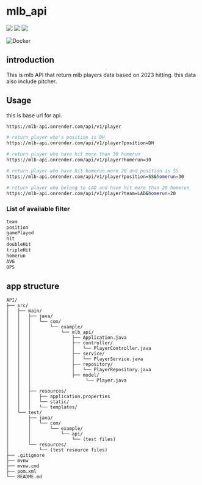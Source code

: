 # mlb_api
<p style="display: inline">
    <img src="https://img.shields.io/badge/spring-%236DB33F.svg?style=for-the-badge&logo=spring&logoColor=white">
    <img src="https://img.shields.io/badge/postgres-%23316192.svg?style=for-the-badge&logo=postgresql&logoColor=white">
    <img src="https://img.shields.io/badge/java-%23ED8B00.svg?style=for-the-badge&logo=openjdk&logoColor=white">
</p>

![Docker](https://img.shields.io/badge/docker-%230db7ed.svg?style=for-the-badge&logo=docker&logoColor=white)

## introduction
This is mlb API that return mlb players data based on 2023 hitting.
this data also include pitcher.

## Usage
this is base url for api.
```bash
https://mlb-api.onrender.com/api/v1/player
```

```bash
# return player who's position is DH
https://mlb-api.onrender.com/api/v1/player?position=DH

# return player who have hit more than 30 homerun
https://mlb-api.onrender.com/api/v1/player?homerun=30

# return player who have hit homerun more 20 and position is SS
https://mlb-api.onrender.com/api/v1/player?position=SS&homerun=30

# return player who belong to LAD and have hit more than 20 homerun
https://mlb-api.onrender.com/api/v1/player?team=LAD&homerun=20
```
### List of available filter
```bash
team
position
gamePlayed
hit
doubleHit
tripleHit
homerun
AVG
OPS
```

## app structure

```
API/
├── src/
│   ├── main/
│   │   ├── java/
│   │   │   └── com/
│   │   │       └── example/
│   │   │           └── mlb_api/
│   │   │               ├── Application.java
│   │   │               ├── controller/
│   │   │               │   └── PlayerController.java
│   │   │               ├── service/
│   │   │               │   └── PlayerService.java
│   │   │               ├── repository/
│   │   │               │   └── PlayerRepository.java
│   │   │               ├── model/
│   │   │                    └── Player.java
│   │   │             
│   │   ├── resources/
│   │   │   ├── application.properties
│   │   │   └── static/ 
│   │   │   └── templates/
│   └── test/
│       ├── java/
│       │   └── com/
│       │       └── example/
│       │           └── api/
│       │               └── (test files)
│       └── resources/
│           └── (test resource files)
├── .gitignore
├── mvnw
├── mvnw.cmd
├── pom.xml
└── README.md

```

